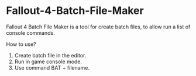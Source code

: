 # Fallout-4-Batch-File-Maker
Fallout 4 Batch File Maker is a tool for create batch files, to allow run a list of console commands.

How to use?
1. Create batch file in the editor.
2. Run in game console mode.
3. Use command BAT + filename.
